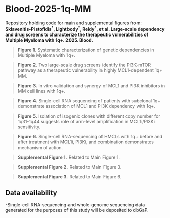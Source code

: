 # Blood-2025-1q-MM
Repository holding code for main and supplemental figures from: **Sklavenitis-Pistofidis<sup>\*</sup>, Lightbody<sup>\*</sup>, Reidy<sup>\*</sup>, et al. Large-scale dependency and drug screens to characterize the therapeutic vulnerabilities of Multiple Myeloma with 1q+. 2025. Blood.**

> **Figure 1.** Systematic characterization of genetic dependencies in Multiple Myeloma with 1q+.

> **Figure 2.** Two large-scale drug screens identify the PI3K-mTOR pathway as a therapeutic vulnerability in highly MCL1-dependent 1q+ MM.

> **Figure 3.** In vitro validation and synergy of MCL1 and PI3K inhibitors in MM cell lines with 1q+. 

> **Figure 4.** Single-cell RNA sequencing of patients with subclonal 1q+ demonstrate association of MCL1 and PI3K dependency with 1q+.

> **Figure 5.** Isolation of isogenic clones with different copy number for 1q31-1q44 suggests role of arm-level amplification in MCL1i/PI3Ki sensitivity.

> **Figure 6.** Single-cell RNA-sequencing of HMCLs with 1q+ before and after treatment with MCL1i, PI3Ki, and combination demonstrates mechanism of action.

> **Supplemental Figure 1.** Related to Main Figure 1.

> **Supplemental Figure 2.** Related to Main Figure 3.

> **Supplemental Figure 3.** Related to Main Figure 6.

## Data availability
-Single-cell RNA-sequencing and whole-genome sequencing data generated for the purposes of this study will be deposited to dbGaP.

